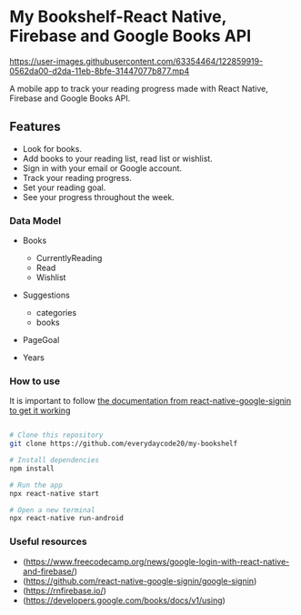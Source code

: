 # My Bookshelf-React Native, Firebase and Google Books API

https://user-images.githubusercontent.com/63354464/122859919-0562da00-d2da-11eb-8bfe-31447077b877.mp4

A mobile app to track your reading progress made with React Native, Firebase and Google Books API.

## Features

- Look for books.
- Add books to your reading list, read list or wishlist.
- Sign in with your email or Google account.
- Track your reading progress.
- Set your reading goal.
- See your progress throughout the week.

### Data Model

- Books
    - CurrentlyReading
    - Read
    - Wishlist

- Suggestions
    - categories
    - books

- PageGoal

- Years

### How to use

It is important to follow [the documentation from react-native-google-signin to get it working](https://github.com/react-native-google-signin/google-signin)

```bash

# Clone this repository
git clone https://github.com/everydaycode20/my-bookshelf

# Install dependencies
npm install

# Run the app
npx react-native start

# Open a new terminal
npx react-native run-android

```

### Useful resources

* (https://www.freecodecamp.org/news/google-login-with-react-native-and-firebase/)
* (https://github.com/react-native-google-signin/google-signin)
* (https://rnfirebase.io/)
* (https://developers.google.com/books/docs/v1/using)
